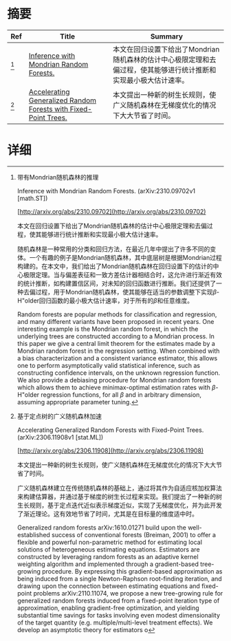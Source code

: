 # 摘要

| Ref | Title | Summary |
| --- | --- | --- |
| [^1] | [Inference with Mondrian Random Forests.](http://arxiv.org/abs/2310.09702) | 本文在回归设置下给出了Mondrian随机森林的估计中心极限定理和去偏过程，使其能够进行统计推断和实现最小极大估计速率。 |
| [^2] | [Accelerating Generalized Random Forests with Fixed-Point Trees.](http://arxiv.org/abs/2306.11908) | 本文提出一种新的树生长规则，使广义随机森林在无梯度优化的情况下大大节省了时间。 |

# 详细

[^1]: 带有Mondrian随机森林的推理

    Inference with Mondrian Random Forests. (arXiv:2310.09702v1 [math.ST])

    [http://arxiv.org/abs/2310.09702](http://arxiv.org/abs/2310.09702)

    本文在回归设置下给出了Mondrian随机森林的估计中心极限定理和去偏过程，使其能够进行统计推断和实现最小极大估计速率。

    

    随机森林是一种常用的分类和回归方法，在最近几年中提出了许多不同的变体。一个有趣的例子是Mondrian随机森林，其中底层树是根据Mondrian过程构建的。在本文中，我们给出了Mondrian随机森林在回归设置下的估计的中心极限定理。当与偏差表征和一致方差估计器相结合时，这允许进行渐近有效的统计推断，如构建置信区间，对未知的回归函数进行推断。我们还提供了一种去偏过程，用于Mondrian随机森林，使其能够在适当的参数调整下实现$\beta$-H\"older回归函数的最小极大估计速率，对于所有的$\beta$和任意维度。

    Random forests are popular methods for classification and regression, and many different variants have been proposed in recent years. One interesting example is the Mondrian random forest, in which the underlying trees are constructed according to a Mondrian process. In this paper we give a central limit theorem for the estimates made by a Mondrian random forest in the regression setting. When combined with a bias characterization and a consistent variance estimator, this allows one to perform asymptotically valid statistical inference, such as constructing confidence intervals, on the unknown regression function. We also provide a debiasing procedure for Mondrian random forests which allows them to achieve minimax-optimal estimation rates with $\beta$-H\"older regression functions, for all $\beta$ and in arbitrary dimension, assuming appropriate parameter tuning.
    
[^2]: 基于定点树的广义随机森林加速

    Accelerating Generalized Random Forests with Fixed-Point Trees. (arXiv:2306.11908v1 [stat.ML])

    [http://arxiv.org/abs/2306.11908](http://arxiv.org/abs/2306.11908)

    本文提出一种新的树生长规则，使广义随机森林在无梯度优化的情况下大大节省了时间。

    

    广义随机森林建立在传统随机森林的基础上，通过将其作为自适应核加权算法来构建估算器，并通过基于梯度的树生长过程来实现。我们提出了一种新的树生长规则，基于定点迭代近似表示梯度近似，实现了无梯度优化，并为此开发了渐近理论。这有效地节省了时间，尤其是在目标量的维度适中时。

    Generalized random forests arXiv:1610.01271 build upon the well-established success of conventional forests (Breiman, 2001) to offer a flexible and powerful non-parametric method for estimating local solutions of heterogeneous estimating equations. Estimators are constructed by leveraging random forests as an adaptive kernel weighting algorithm and implemented through a gradient-based tree-growing procedure. By expressing this gradient-based approximation as being induced from a single Newton-Raphson root-finding iteration, and drawing upon the connection between estimating equations and fixed-point problems arXiv:2110.11074, we propose a new tree-growing rule for generalized random forests induced from a fixed-point iteration type of approximation, enabling gradient-free optimization, and yielding substantial time savings for tasks involving even modest dimensionality of the target quantity (e.g. multiple/multi-level treatment effects). We develop an asymptotic theory for estimators o
    

